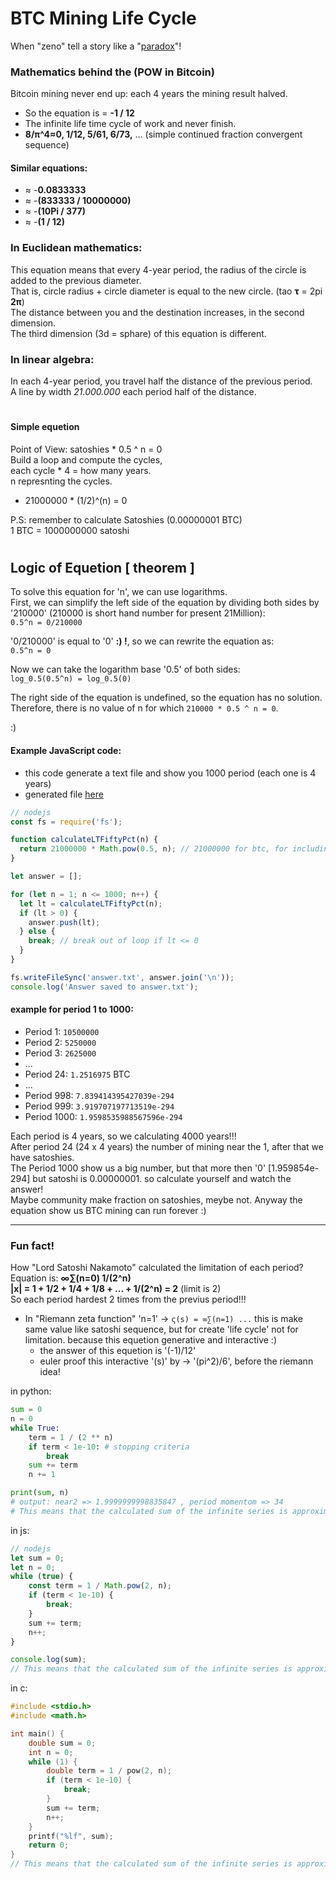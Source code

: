 # BTC Mining Life Cycle
When "zeno" tell a story like a "[paradox](https://en.wikipedia.org/wiki/Zeno%27s_paradoxes)"!

### Mathematics behind the (POW in Bitcoin)
Bitcoin mining never end up: each 4 years the mining result halved. 
- So the equation is = **-1 / 12**
- The infinite life time cycle of work and never finish.
- **8/π^4≈0, 1/12, 5/61, 6/73,** ... (simple continued fraction convergent sequence)

#### Similar equations:
- ≈ -**0.0833333**
- ≈ -**(833333 / 10000000)**
- ≈ -**(10Pi / 377)**
- ≈ -**(1 / 12)**

### In Euclidean mathematics: 
This equation means that every 4-year period, the radius of the circle is added to the previous diameter.\
That is, circle radius + circle diameter is equal to the new circle. (tao **τ** = 2pi **2π**)\
The distance between you and the destination increases, in the second dimension.\
The third dimension (3d = sphare) of this equation is different.

### In linear algebra: 
In each 4-year period, you travel half the distance of the previous period.\
A line by width *21.000.000* each period half of the distance.

#

#### Simple equetion
Point of View: satoshies * 0.5 ^ n = 0\
Build a loop and compute the cycles,\
each cycle * 4 = how many years.\
n represnting the cycles.

- 21000000 * (1/2)^(n) = 0

P.S: remember to calculate Satoshies (0.00000001 BTC)\
1 BTC = 1000000000 satoshi

#

## Logic of Equetion [ theorem ]
To solve this equation for 'n', we can use logarithms.\
First, we can simplify the left side of the equation by dividing both sides by '210000' (210000 is short hand number for present 21Million):\
`0.5^n = 0/210000` 

'0/210000' is equal to '0' **:) !**, so we can rewrite the equation as:\
`0.5^n = 0` 

Now we can take the logarithm base '0.5' of both sides:\
`log_0.5(0.5^n) = log_0.5(0)` 

The right side of the equation is undefined, so the equation has no solution.\
Therefore, there is no value of n for which `210000 * 0.5 ^ n = 0`.

:)

#### Example JavaScript code:
- this code generate a text file and show you 1000 period (each one is 4 years)
- generated file [here](https://github.com/mosi-arch/research/blob/main/Documents/BTC-After_4000Years.txt)

```js
// nodejs
const fs = require('fs');

function calculateLTFiftyPct(n) {
  return 21000000 * Math.pow(0.5, n); // 21000000 for btc, for including satoshi use: 21000000x10000000 (21e13)
}

let answer = [];

for (let n = 1; n <= 1000; n++) {
  let lt = calculateLTFiftyPct(n);
  if (lt > 0) {
    answer.push(lt);
  } else {
    break; // break out of loop if lt <= 0
  }
}

fs.writeFileSync('answer.txt', answer.join('\n'));
console.log('Answer saved to answer.txt');
```

#### example for period 1 to 1000:
- Period 1: `10500000`
- Period 2: `5250000`
- Period 3: `2625000`
- ...
- Period 24: `1.2516975` BTC
- ...
- Period 998: `7.839414395427039e-294`
- Period 999: `3.919707197713519e-294`
- Period 1000: `1.9598535988567596e-294`

Each period is 4 years, so we calculating 4000 years!!!\
After period 24 (24 x 4 years) the number of mining near the 1, after that we have satoshies.\
The Period 1000 show us a big number, but that more then '0' [1.959854e-294] but satoshi is 0.00000001. so calculate yourself and watch the answer!\
Maybe community make fraction on satoshies, meybe not. Anyway the equation show us BTC mining can run forever :)

---

### Fun fact!
How "Lord Satoshi Nakamoto" calculated the limitation of each period?\
Equation is: **∞∑(n=0) 1/(2^n)**\
**|x| = 1 + 1/2 + 1/4 + 1/8 + ... + 1/(2^n) = 2** (limit is 2)\
So each period hardest 2 times from the previus period!!!

- In "Riemann zeta function" 'n=1' -> `ς(s) = ∞∑(n=1) ...` this is make same value like satoshi sequence, but for create 'life cycle' not for limitation. because this equetion generative and interactive :)
  - the answer of this equetion is '(-1)/12'
  - euler proof this interactive '(s)' by -> '(pi^2)/6', before the riemann idea!

in python:
```py
sum = 0
n = 0
while True:
    term = 1 / (2 ** n)
    if term < 1e-10: # stopping criteria
        break
    sum += term
    n += 1

print(sum, n)
# output: near2 => 1.9999999998835847 , period momentom => 34
# This means that the calculated sum of the infinite series is approximately equal to 2.0
```

in js:
```js
// nodejs
let sum = 0;
let n = 0;
while (true) {
    const term = 1 / Math.pow(2, n);
    if (term < 1e-10) {
        break;
    }
    sum += term;
    n++;
}

console.log(sum);
// This means that the calculated sum of the infinite series is approximately equal to 2.0
```

in c:
```c
#include <stdio.h>
#include <math.h>

int main() {
    double sum = 0;
    int n = 0;
    while (1) {
        double term = 1 / pow(2, n);
        if (term < 1e-10) {
            break;
        }
        sum += term;
        n++;
    }
    printf("%lf", sum);
    return 0;
}
// This means that the calculated sum of the infinite series is approximately equal to 2.0
```
